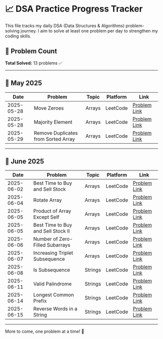 # 📈 DSA Practice Progress Tracker

This file tracks my daily DSA (Data Structures & Algorithms) problem-solving journey. I aim to solve at least one problem per day to strengthen my coding skills.

## 🔢 Problem Count

**Total Solved:** 13 problems ✅

---

## 📅 May 2025

| Date       | Problem                             | Topic  | Platform | Link                                                                               |
| ---------- | ----------------------------------- | ------ | -------- | ---------------------------------------------------------------------------------- |
| 2025-05-28 | Move Zeroes                         | Arrays | LeetCode | [Problem Link](https://leetcode.com/problems/move-zeroes/description/)             |
| 2025-05-28 | Majority Element                    | Arrays | LeetCode | [Problem Link](https://leetcode.com/problems/majority-element/)                    |
| 2025-05-29 | Remove Duplicates from Sorted Array | Arrays | LeetCode | [Problem Link](https://leetcode.com/problems/remove-duplicates-from-sorted-array/) |

---

## 📅 June 2025

| Date       | Problem                            | Topic   | Platform | Link                                                                              |
| ---------- | ---------------------------------- | ------- | -------- | --------------------------------------------------------------------------------- |
| 2025-06-02 | Best Time to Buy and Sell Stock    | Arrays  | LeetCode | [Problem Link](https://leetcode.com/problems/best-time-to-buy-and-sell-stock/)    |
| 2025-06-04 | Rotate Array                       | Arrays  | LeetCode | [Problem Link](https://leetcode.com/problems/rotate-array/)                       |
| 2025-06-05 | Product of Array Except Self       | Arrays  | LeetCode | [Problem Link](https://leetcode.com/problems/product-of-array-except-self/)       |
| 2025-06-05 | Best Time to Buy and Sell Stock II | Arrays  | LeetCode | [Problem Link](https://leetcode.com/problems/best-time-to-buy-and-sell-stock-ii/) |
| 2025-06-06 | Number of Zero-Filled Subarrays    | Arrays  | LeetCode | [Problem Link](https://leetcode.com/problems/number-of-zero-filled-subarrays/)    |
| 2025-06-07 | Increasing Triplet Subsequence     | Arrays  | LeetCode | [Problem Link](https://leetcode.com/problems/increasing-triplet-subsequence/)     |
| 2025-06-08 | Is Subsequence                     | Strings | LeetCode | [Problem Link](https://leetcode.com/problems/is-subsequence/)                     |
| 2025-06-11 | Valid Palindrome                   | Strings | LeetCode | [Problem Link](https://leetcode.com/problems/valid-palindrome/)                   |
| 2025-06-14 | Longest Common Prefix              | Strings | LeetCode | [Problem Link](https://leetcode.com/problems/longest-common-prefix/)              |
| 2025-06-15 | Reverse Words in a String          | Strings | LeetCode | [Problem Link](https://leetcode.com/problems/reverse-words-in-a-string/)          |

---

More to come, one problem at a time! 💪
